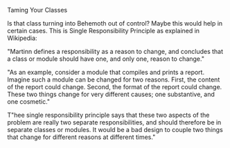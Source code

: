 Taming Your Classes

Is that class turning into Behemoth out of control? Maybe this would help in certain cases. This is Single Responsibility Principle as explained in Wikipedia:

"Martinn defines a responsibility as a  reason to change, and concludes that a class or module should have one, and only one, reason to change." 


"As an example, consider a module that compiles and prints a report. Imagine such a module can be changed for two reasons. First, the content of the report could change. Second, the format of the report could change. These two things change for very different causes; one substantive, and one cosmetic."


T"hee single responsibility principle says that these two aspects of the problem are really two separate responsibilities, and should therefore be in separate classes or modules. It would be a bad design to couple two things that change for different reasons at different times."